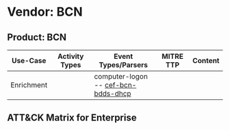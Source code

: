 Vendor: BCN
===========
Product: BCN
------------
|  Use-Case  | Activity Types | Event Types/Parsers                                                                           | MITRE TTP | Content |
|:----------:| -------------- | --------------------------------------------------------------------------------------------- | --------- | ------- |
| Enrichment |                |  computer-logon<br> -- [cef-bcn-bdds-dhcp](../Parsers/parserContent_cef-bcn-bdds-dhcp.md)<br> |           |         |

ATT&CK Matrix for Enterprise
----------------------------
